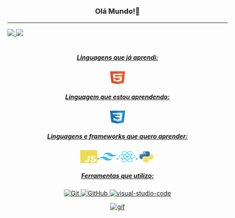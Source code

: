 <h3 align="center">Olá Mundo!👋 </h3>
<hr>

<div>
  <a href="https://github.com/Camii-codes">
  <img height="160em" src="https://github-readme-stats.vercel.app/api?username=Camii-codes&show_icons=true&theme=dark&include_all_commits=true&count_private=true"/>
  <img height="160em" src="https://github-readme-stats.vercel.app/api/top-langs/?username=Camii-codes&layout=compact&langs_count=7&theme=dark"/>
</div>

<div align="center" style="display: inline_block"><br>
  <h5>Linguagens que já aprendi:</h5>
  <img align="center" alt="Cami-HTML" height="30" width="40" src="https://raw.githubusercontent.com/devicons/devicon/master/icons/html5/html5-original.svg">

  <h5>Linguagem que estou aprendendo:</h5>
  <img align="center" alt="Cami-CSS" height="30" width="40" src="https://raw.githubusercontent.com/devicons/devicon/master/icons/css3/css3-original.svg">

  <h5>Linguagens e frameworks que quero aprender:</h5>
  <img align="center" alt="Cami-Js" height="30" width="40" src="https://raw.githubusercontent.com/devicons/devicon/master/icons/javascript/javascript-plain.svg">
  <img align="center" alt="Cami-Ts" height="30" width="40" src="https://raw.githubusercontent.com/devicons/devicon/master/icons/tailwindcss/tailwindcss-plain.svg">
  <img align="center" alt="Cami-React" height="30" width="40" src="https://raw.githubusercontent.com/devicons/devicon/master/icons/react/react-original.svg">
  <img align="center" alt="Cami-Python" height="30" width="40" src="https://raw.githubusercontent.com/devicons/devicon/master/icons/python/python-original.svg">

<h5>Ferramentas que utilizo:</h5>

![Git](https://img.shields.io/badge/-Git-black?style=flat-square&logo=git)
![GitHub](https://img.shields.io/badge/-GitHub-181717?style=flat-square&logo=github)
![visual-studio-code](https://img.shields.io/badge/VisualStudioCode-0078d7.svg?style=flat-square&logo=visual-studio-code)

</div>

<div align="center">
 <img alt="gif" height="120" width="150" src="https://media0.giphy.com/media/VTtANKl0beDFQRLDTh/giphy.gif?cid=ecf05e47n9upddq0gzr2kl73lsmwmcr36uj0i0vg16pqt11e&rid=giphy.gif&ct=g](https://media0.giphy.com/media/h408T6Y5GfmXBKW62l/giphy.gif?cid=ecf05e47ubbtbjwb9uzmxgi5xiez2kni3czkr02cc3cphdcq&ep=v1_gifs_search&rid=giphy.gif&ct=g)">
</div>





